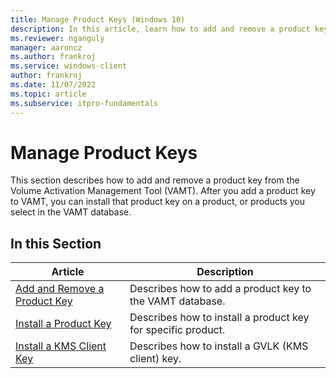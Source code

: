 ```yaml
---
title: Manage Product Keys (Windows 10)
description: In this article, learn how to add and remove a product key from the Volume Activation Management Tool (VAMT).
ms.reviewer: nganguly
manager: aaroncz
ms.author: frankroj
ms.service: windows-client
author: frankroj
ms.date: 11/07/2022
ms.topic: article
ms.subservice: itpro-fundamentals
---
```


# Manage Product Keys

This section describes how to add and remove a product key from the Volume Activation Management Tool (VAMT). After you add a product key to VAMT, you can install that product key on a product, or products you select in the VAMT database.

## In this Section

|Article |Description |
|-------|------------|
|[Add and Remove a Product Key](add-remove-product-key-vamt.md) |Describes how to add a product key to the VAMT database. |
|[Install a Product Key](install-product-key-vamt.md) |Describes how to install a product key for specific product. |
|[Install a KMS Client Key](install-kms-client-key-vamt.md) |Describes how to install a GVLK (KMS client) key. |
